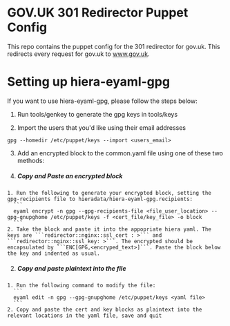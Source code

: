 # GOV.UK 301 Redirector Puppet Config

This repo contains the puppet config for the 301 redirector for gov.uk. This redirects every request for gov.uk to www.gov.uk.

# Setting up hiera-eyaml-gpg

If you want to use hiera-eyaml-gpg, please follow the steps below:

1. Run tools/genkey to generate the gpg keys in tools/keys

2. Import the users that you'd like using their email addresses
  ```
  gpg --homedir /etc/puppet/keys --import <users_email>
  ```

3. Add an encrypted block to the common.yaml file using one of these two methods:

  1. ##### Copy and Paste an encrypted block

    1. Run the following to generate your encrypted block, setting the gpg-recipients file to hieradata/hiera-eyaml-gpg.recipients:
      ```
      eyaml encrypt -n gpg --gpg-recipients-file <file_user_location> --gpg-gnupghome /etc/puppet/keys -f <cert_file/key_file> -o block
      ```
    2. Take the block and paste it into the appopriate hiera yaml. The keys are ```redirector::nginx::ssl_cert : >``` and ```redirector::nginx::ssl_key: >```. The encrypted should be encapsulated by ```ENC[GPG,<encryped_text>]```. Paste the block below the key and indented as usual.
    
  2. ##### Copy and paste plaintext into the file

    1. Run the following command to modify the file:
      ```
      eyaml edit -n gpg --gpg-gnupghome /etc/puppet/keys <yaml file>
      ```
    2. Copy and paste the cert and key blocks as plaintext into the relevant locations in the yaml file, save and quit
